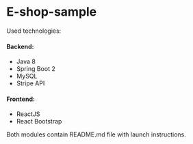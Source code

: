 # E-shop-sample
Used technologies:

#### Backend:
 * Java 8
 * Spring Boot 2
 * MySQL
 * Stripe API
 
#### Frontend:
 * ReactJS
 * React Bootstrap 

Both modules contain README.md file with launch instructions.
